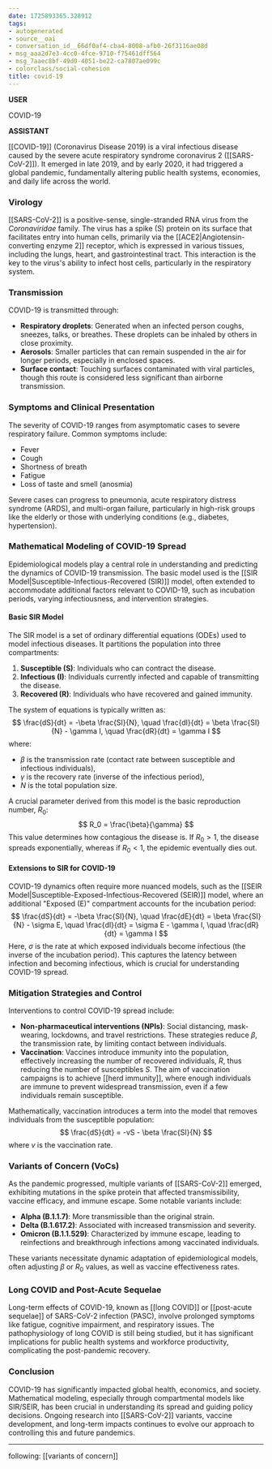 ```yaml
---
date: 1725893365.328912
tags:
- autogenerated
- source__oai
- conversation_id__66df0af4-cba4-8008-afb0-26f3116ae08d
- msg_aaa2d7e3-4cc0-4fce-9710-f75461dff564
- msg_7aaec8bf-49d0-4051-be22-ca7807ae099c
- colorclass/social-cohesion
title: covid-19
---
```


**USER**

COVID-19


**ASSISTANT**

[[COVID-19]] (Coronavirus Disease 2019) is a viral infectious disease caused by the severe acute respiratory syndrome coronavirus 2 ([[SARS-CoV-2]]). It emerged in late 2019, and by early 2020, it had triggered a global pandemic, fundamentally altering public health systems, economies, and daily life across the world.

### Virology
[[SARS-CoV-2]] is a positive-sense, single-stranded RNA virus from the *Coronaviridae* family. The virus has a spike (S) protein on its surface that facilitates entry into human cells, primarily via the [[ACE2|Angiotensin-converting enzyme 2]] receptor, which is expressed in various tissues, including the lungs, heart, and gastrointestinal tract. This interaction is the key to the virus's ability to infect host cells, particularly in the respiratory system.

### Transmission
COVID-19 is transmitted through:
- **Respiratory droplets**: Generated when an infected person coughs, sneezes, talks, or breathes. These droplets can be inhaled by others in close proximity.
- **Aerosols**: Smaller particles that can remain suspended in the air for longer periods, especially in enclosed spaces.
- **Surface contact**: Touching surfaces contaminated with viral particles, though this route is considered less significant than airborne transmission.

### Symptoms and Clinical Presentation
The severity of COVID-19 ranges from asymptomatic cases to severe respiratory failure. Common symptoms include:
- Fever
- Cough
- Shortness of breath
- Fatigue
- Loss of taste and smell (anosmia)

Severe cases can progress to pneumonia, acute respiratory distress syndrome (ARDS), and multi-organ failure, particularly in high-risk groups like the elderly or those with underlying conditions (e.g., diabetes, hypertension).

### Mathematical Modeling of COVID-19 Spread
Epidemiological models play a central role in understanding and predicting the dynamics of COVID-19 transmission. The basic model used is the [[SIR Model|Susceptible-Infectious-Recovered (SIR)]] model, often extended to accommodate additional factors relevant to COVID-19, such as incubation periods, varying infectiousness, and intervention strategies.

#### Basic SIR Model
The SIR model is a set of ordinary differential equations (ODEs) used to model infectious diseases. It partitions the population into three compartments:
1. **Susceptible (S)**: Individuals who can contract the disease.
2. **Infectious (I)**: Individuals currently infected and capable of transmitting the disease.
3. **Recovered (R)**: Individuals who have recovered and gained immunity.

The system of equations is typically written as:
$$
\frac{dS}{dt} = -\beta \frac{SI}{N}, \quad \frac{dI}{dt} = \beta \frac{SI}{N} - \gamma I, \quad \frac{dR}{dt} = \gamma I
$$
where:
- $\beta$ is the transmission rate (contact rate between susceptible and infectious individuals),
- $\gamma$ is the recovery rate (inverse of the infectious period),
- $N$ is the total population size.

A crucial parameter derived from this model is the basic reproduction number, $R_0$:
$$
R_0 = \frac{\beta}{\gamma}
$$
This value determines how contagious the disease is. If $R_0 > 1$, the disease spreads exponentially, whereas if $R_0 < 1$, the epidemic eventually dies out.

#### Extensions to SIR for COVID-19
COVID-19 dynamics often require more nuanced models, such as the [[SEIR Model|Susceptible-Exposed-Infectious-Recovered (SEIR)]] model, where an additional "Exposed (E)" compartment accounts for the incubation period:
$$
\frac{dS}{dt} = -\beta \frac{SI}{N}, \quad \frac{dE}{dt} = \beta \frac{SI}{N} - \sigma E, \quad \frac{dI}{dt} = \sigma E - \gamma I, \quad \frac{dR}{dt} = \gamma I
$$
Here, $\sigma$ is the rate at which exposed individuals become infectious (the inverse of the incubation period). This captures the latency between infection and becoming infectious, which is crucial for understanding COVID-19 spread.

### Mitigation Strategies and Control
Interventions to control COVID-19 spread include:
- **Non-pharmaceutical interventions (NPIs)**: Social distancing, mask-wearing, lockdowns, and travel restrictions. These strategies reduce $\beta$, the transmission rate, by limiting contact between individuals.
- **Vaccination**: Vaccines introduce immunity into the population, effectively increasing the number of recovered individuals, $R$, thus reducing the number of susceptibles $S$. The aim of vaccination campaigns is to achieve [[herd immunity]], where enough individuals are immune to prevent widespread transmission, even if a few individuals remain susceptible.

Mathematically, vaccination introduces a term into the model that removes individuals from the susceptible population:
$$
\frac{dS}{dt} = -vS - \beta \frac{SI}{N}
$$
where $v$ is the vaccination rate.

### Variants of Concern (VoCs)
As the pandemic progressed, multiple variants of [[SARS-CoV-2]] emerged, exhibiting mutations in the spike protein that affected transmissibility, vaccine efficacy, and immune escape. Some notable variants include:
- **Alpha (B.1.1.7)**: More transmissible than the original strain.
- **Delta (B.1.617.2)**: Associated with increased transmission and severity.
- **Omicron (B.1.1.529)**: Characterized by immune escape, leading to reinfections and breakthrough infections among vaccinated individuals.

These variants necessitate dynamic adaptation of epidemiological models, often adjusting $\beta$ or $R_0$ values, as well as vaccine effectiveness rates.

### Long COVID and Post-Acute Sequelae
Long-term effects of COVID-19, known as [[long COVID]] or [[post-acute sequelae]] of SARS-CoV-2 infection (PASC), involve prolonged symptoms like fatigue, cognitive impairment, and respiratory issues. The pathophysiology of long COVID is still being studied, but it has significant implications for public health systems and workforce productivity, complicating the post-pandemic recovery.

### Conclusion
COVID-19 has significantly impacted global health, economics, and society. Mathematical modeling, especially through compartmental models like SIR/SEIR, has been crucial in understanding its spread and guiding policy decisions. Ongoing research into [[SARS-CoV-2]] variants, vaccine development, and long-term impacts continues to evolve our approach to controlling this and future pandemics.


---


following: [[variants of concern]]